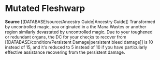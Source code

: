 ﻿---
id: '126'
name: Mutated Fleshwarp
rarity: Common
source: '[[DATABASE/source/Ancestry Guide|Ancestry Guide]]'
type: Heritage

---
# Mutated Fleshwarp

**Source** [[DATABASE/source/Ancestry Guide|Ancestry Guide]] 
Transformed by uncontrolled magic, you originated in a the Mana Wastes or another region similarly devastated by uncontrolled magic. Due to your toughened or redundant organs, the DC for your checks to recover from [[DATABASE/condition/Persistent Damage|persistent bleed damage]] is 10 instead of 15, and it's reduced to 5 instead of 10 if you have particularly effective assistance recovering from the persistent damage.